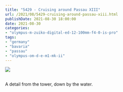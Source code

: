 ```yaml
---
title: "5429 - Cruising around Passau XIII"
url: /2021/08/5429-cruising-around-passau-xiii.html
publishDate: 2021-08-30 18:00:00
date: 2021-08-30
categories:
- "olympus-m-zuiko-digital-ed-12-100mm-f4-0-is-pro"
tags:
- "germany"
- "bavaria"
- "passau"
- "olympus-om-d-e-m1-mk-ii"
---
```

<div class="container">
<div class="center"><a target="_blank" href="https://d25zfm9zpd7gm5.cloudfront.net/1200x1200/2019/20190621_111519_lr.jpg"><img class="webfeedsFeaturedVisual" src="https://d25zfm9zpd7gm5.cloudfront.net/0600x0600/2019/20190621_111519_lr.jpg" /></a></div>
</div>
<br />

A detail from the tower, down by the water.
